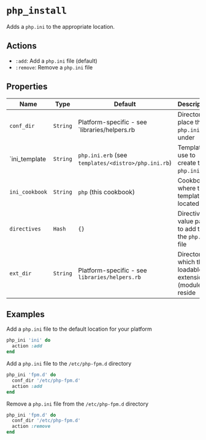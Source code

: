 # `php_install`

Adds a `php.ini` to the appropriate location.

## Actions

- `:add`: Add a `php.ini` file (default)
- `:remove`: Remove a `php.ini` file

## Properties

| Name                | Type             | Default                                               | Description                                                 |
| ------------------- | ---------------- | ----------------------------------------------------- | ----------------------------------------------------------- |
| `conf_dir`          | `String`         | Platform-specific - see `libraries/helpers.rb         | Directory to place the `php.ini` file under                 |
| `ini_template       | `String`         | `php.ini.erb` (see `templates/<distro>/php.ini.rb`)   | Template to use to create the `php.ini` file                |
| `ini_cookbook`      | `String`         | `php` (this cookbook)                                 | Cookbook where the template is located                      |
| `directives`        | `Hash`           | `{}`                                                  | Directive-value pairs to add to the `php.ini` file          |
| `ext_dir`           | `String`         | Platform-specific - see `libraries/helpers.rb`        | Directory in which the loadable extensions (modules) reside |

## Examples

Add a `php.ini` file to the default location for your platform

```ruby
php_ini 'ini' do
  action :add
end
```

Add a `php.ini` file to the `/etc/php-fpm.d` directory

```ruby
php_ini 'fpm.d' do
  conf_dir '/etc/php-fpm.d'
  action :add
end
```

Remove a `php.ini` file from the `/etc/php-fpm.d` directory

```ruby
php_ini 'fpm.d' do
  conf_dir '/etc/php-fpm.d'
  action :remove
end
```
